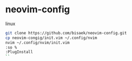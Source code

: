 # neovim-config


linux
```bash
git clone https://github.com/bisaek/neovim-config.git
cp neovim-congig/init.vim ~/.config/nvim
nvim ~/.config/nvim/init.vim
:so %
:PlugInstall
``
